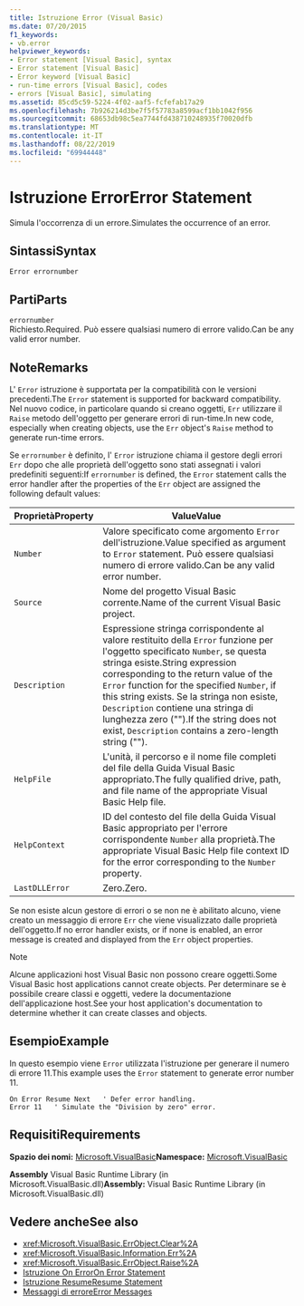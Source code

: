 ```yaml
---
title: Istruzione Error (Visual Basic)
ms.date: 07/20/2015
f1_keywords:
- vb.error
helpviewer_keywords:
- Error statement [Visual Basic], syntax
- Error statement [Visual Basic]
- Error keyword [Visual Basic]
- run-time errors [Visual Basic], codes
- errors [Visual Basic], simulating
ms.assetid: 85cd5c59-5224-4f02-aaf5-fcfefab17a29
ms.openlocfilehash: 7b926214d3be7f5f57783a8599acf1bb1042f956
ms.sourcegitcommit: 68653db98c5ea7744fd438710248935f70020dfb
ms.translationtype: MT
ms.contentlocale: it-IT
ms.lasthandoff: 08/22/2019
ms.locfileid: "69944448"
---
```

# <a name="error-statement"></a><span data-ttu-id="1697e-102">Istruzione Error</span><span class="sxs-lookup"><span data-stu-id="1697e-102">Error Statement</span></span>
<span data-ttu-id="1697e-103">Simula l'occorrenza di un errore.</span><span class="sxs-lookup"><span data-stu-id="1697e-103">Simulates the occurrence of an error.</span></span>  
  
## <a name="syntax"></a><span data-ttu-id="1697e-104">Sintassi</span><span class="sxs-lookup"><span data-stu-id="1697e-104">Syntax</span></span>  
  
```  
Error errornumber  
```  
  
## <a name="parts"></a><span data-ttu-id="1697e-105">Parti</span><span class="sxs-lookup"><span data-stu-id="1697e-105">Parts</span></span>  
 `errornumber`  
 <span data-ttu-id="1697e-106">Richiesto.</span><span class="sxs-lookup"><span data-stu-id="1697e-106">Required.</span></span> <span data-ttu-id="1697e-107">Può essere qualsiasi numero di errore valido.</span><span class="sxs-lookup"><span data-stu-id="1697e-107">Can be any valid error number.</span></span>  
  
## <a name="remarks"></a><span data-ttu-id="1697e-108">Note</span><span class="sxs-lookup"><span data-stu-id="1697e-108">Remarks</span></span>  
 <span data-ttu-id="1697e-109">L' `Error` istruzione è supportata per la compatibilità con le versioni precedenti.</span><span class="sxs-lookup"><span data-stu-id="1697e-109">The `Error` statement is supported for backward compatibility.</span></span> <span data-ttu-id="1697e-110">Nel nuovo codice, in particolare quando si creano oggetti, `Err` utilizzare il `Raise` metodo dell'oggetto per generare errori di run-time.</span><span class="sxs-lookup"><span data-stu-id="1697e-110">In new code, especially when creating objects, use the `Err` object's `Raise` method to generate run-time errors.</span></span>  
  
 <span data-ttu-id="1697e-111">Se `errornumber` è definito, l' `Error` istruzione chiama il gestore degli errori `Err` dopo che alle proprietà dell'oggetto sono stati assegnati i valori predefiniti seguenti:</span><span class="sxs-lookup"><span data-stu-id="1697e-111">If `errornumber` is defined, the `Error` statement calls the error handler after the properties of the `Err` object are assigned the following default values:</span></span>  
  
|<span data-ttu-id="1697e-112">Proprietà</span><span class="sxs-lookup"><span data-stu-id="1697e-112">Property</span></span>|<span data-ttu-id="1697e-113">Value</span><span class="sxs-lookup"><span data-stu-id="1697e-113">Value</span></span>|  
|--------------|-----------|  
|`Number`|<span data-ttu-id="1697e-114">Valore specificato come argomento `Error` dell'istruzione.</span><span class="sxs-lookup"><span data-stu-id="1697e-114">Value specified as argument to `Error` statement.</span></span> <span data-ttu-id="1697e-115">Può essere qualsiasi numero di errore valido.</span><span class="sxs-lookup"><span data-stu-id="1697e-115">Can be any valid error number.</span></span>|  
|`Source`|<span data-ttu-id="1697e-116">Nome del progetto Visual Basic corrente.</span><span class="sxs-lookup"><span data-stu-id="1697e-116">Name of the current Visual Basic project.</span></span>|  
|`Description`|<span data-ttu-id="1697e-117">Espressione stringa corrispondente al valore restituito della `Error` funzione per l'oggetto specificato `Number`, se questa stringa esiste.</span><span class="sxs-lookup"><span data-stu-id="1697e-117">String expression corresponding to the return value of the `Error` function for the specified `Number`, if this string exists.</span></span> <span data-ttu-id="1697e-118">Se la stringa non esiste, `Description` contiene una stringa di lunghezza zero ("").</span><span class="sxs-lookup"><span data-stu-id="1697e-118">If the string does not exist, `Description` contains a zero-length string ("").</span></span>|  
|`HelpFile`|<span data-ttu-id="1697e-119">L'unità, il percorso e il nome file completi del file della Guida Visual Basic appropriato.</span><span class="sxs-lookup"><span data-stu-id="1697e-119">The fully qualified drive, path, and file name of the appropriate Visual Basic Help file.</span></span>|  
|`HelpContext`|<span data-ttu-id="1697e-120">ID del contesto del file della Guida Visual Basic appropriato per l'errore corrispondente `Number` alla proprietà.</span><span class="sxs-lookup"><span data-stu-id="1697e-120">The appropriate Visual Basic Help file context ID for the error corresponding to the `Number` property.</span></span>|  
|`LastDLLError`|<span data-ttu-id="1697e-121">Zero.</span><span class="sxs-lookup"><span data-stu-id="1697e-121">Zero.</span></span>|  
  
 <span data-ttu-id="1697e-122">Se non esiste alcun gestore di errori o se non ne è abilitato alcuno, viene creato un messaggio di errore `Err` che viene visualizzato dalle proprietà dell'oggetto.</span><span class="sxs-lookup"><span data-stu-id="1697e-122">If no error handler exists, or if none is enabled, an error message is created and displayed from the `Err` object properties.</span></span>  
  
> [!NOTE]
> <span data-ttu-id="1697e-123">Alcune applicazioni host Visual Basic non possono creare oggetti.</span><span class="sxs-lookup"><span data-stu-id="1697e-123">Some Visual Basic host applications cannot create objects.</span></span> <span data-ttu-id="1697e-124">Per determinare se è possibile creare classi e oggetti, vedere la documentazione dell'applicazione host.</span><span class="sxs-lookup"><span data-stu-id="1697e-124">See your host application's documentation to determine whether it can create classes and objects.</span></span>  
  
## <a name="example"></a><span data-ttu-id="1697e-125">Esempio</span><span class="sxs-lookup"><span data-stu-id="1697e-125">Example</span></span>  
 <span data-ttu-id="1697e-126">In questo esempio viene `Error` utilizzata l'istruzione per generare il numero di errore 11.</span><span class="sxs-lookup"><span data-stu-id="1697e-126">This example uses the `Error` statement to generate error number 11.</span></span>  
  
```  
On Error Resume Next   ' Defer error handling.  
Error 11   ' Simulate the "Division by zero" error.  
```  
  
## <a name="requirements"></a><span data-ttu-id="1697e-127">Requisiti</span><span class="sxs-lookup"><span data-stu-id="1697e-127">Requirements</span></span>  
 <span data-ttu-id="1697e-128">**Spazio dei nomi:** [Microsoft.VisualBasic](../../../visual-basic/language-reference/runtime-library-members.md)</span><span class="sxs-lookup"><span data-stu-id="1697e-128">**Namespace:** [Microsoft.VisualBasic](../../../visual-basic/language-reference/runtime-library-members.md)</span></span>  
  
 <span data-ttu-id="1697e-129">**Assembly** Visual Basic Runtime Library (in Microsoft.VisualBasic.dll)</span><span class="sxs-lookup"><span data-stu-id="1697e-129">**Assembly:** Visual Basic Runtime Library (in Microsoft.VisualBasic.dll)</span></span>  
  
## <a name="see-also"></a><span data-ttu-id="1697e-130">Vedere anche</span><span class="sxs-lookup"><span data-stu-id="1697e-130">See also</span></span>

- <xref:Microsoft.VisualBasic.ErrObject.Clear%2A>
- <xref:Microsoft.VisualBasic.Information.Err%2A>
- <xref:Microsoft.VisualBasic.ErrObject.Raise%2A>
- [<span data-ttu-id="1697e-131">Istruzione On Error</span><span class="sxs-lookup"><span data-stu-id="1697e-131">On Error Statement</span></span>](../../../visual-basic/language-reference/statements/on-error-statement.md)
- [<span data-ttu-id="1697e-132">Istruzione Resume</span><span class="sxs-lookup"><span data-stu-id="1697e-132">Resume Statement</span></span>](../../../visual-basic/language-reference/statements/resume-statement.md)
- [<span data-ttu-id="1697e-133">Messaggi di errore</span><span class="sxs-lookup"><span data-stu-id="1697e-133">Error Messages</span></span>](../../../visual-basic/language-reference/error-messages/index.md)

